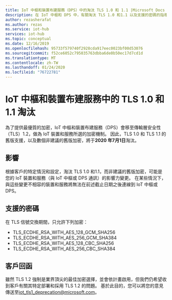```yaml
---
title: IoT 中樞和裝置布建服務（DPS）中的淘汰 TLS 1.0 和 1.1 |Microsoft Docs
description: 在 IoT 中樞和 DPS 中，有關淘汰 TLS 1.0 和1.1 以及支援的密碼的指導方針。
author: rezasherafat
ms.author: rezas
ms.service: iot-hub
services: iot-hub
ms.topic: conceptual
ms.date: 12/16/2019
ms.openlocfilehash: 95733f579740f2928cda917eec0023bf00d53076
ms.sourcegitcommit: f52ce6052c795035763dbba6de0b50ec17d7cd1d
ms.translationtype: MT
ms.contentlocale: zh-TW
ms.lasthandoff: 01/24/2020
ms.locfileid: "76722781"
---
```

# <a name="deprecation-of-tls-10-and-11-in-iot-hub-and-device-provisioning-service"></a>IoT 中樞和裝置布建服務中的 TLS 1.0 和1.1 淘汰

為了提供最優質的加密，IoT 中樞和裝置布建服務（DPS）會移至傳輸層安全性（TLS）1.2，做為 IoT 裝置和服務所選的加密機制。 因此，TLS 1.0 和 TLS 1.1 的舊版支援，以及數個非建議的舊版加密，將于**2020 年7月1日**淘汰。


## <a name="impact"></a>影響
根據客戶的特定情況和設定，淘汰 TLS 1.0 和1.1，而非建議的舊版加密，可能是您的 IoT 裝置和服務（與 IoT 中樞或 DPS 通訊）的影響力變更。 在某些情況下，與這些變更不相容的裝置和服務將無法在前述截止日期之後連線到 IoT 中樞或 DPS。


## <a name="supported-ciphers"></a>支援的密碼

在 TLS 信號交換期間，只允許下列加密：

* TLS_ECDHE_RSA_WITH_AES_128_GCM_SHA256
* TLS_ECDHE_RSA_WITH_AES_256_GCM_SHA384
* TLS_ECDHE_RSA_WITH_AES_128_CBC_SHA256
* TLS_ECDHE_RSA_WITH_AES_256_CBC_SHA384


## <a name="customer-feedback"></a>客戶回函

雖然 TLS 1.2 強制是業界頂尖的最佳加密選擇，並會依計畫啟用，但我們仍希望收到客戶有關其特定部署和採用 TLS 1.2 的問題。 基於此目的，您可以將您的意見傳送至[iot_tls1_deprecation@microsoft.com](mailto:iot_tls1_deprecation@microsoft.com)。